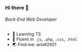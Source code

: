 ### Hi there :wave:

###### Back-End Web Developer

- :seedling: Learning TS
- :rocket: Fluent in `.js`, `.php`, `.css`, `.html`
- :earth_asia: Find me: arin#2921 
